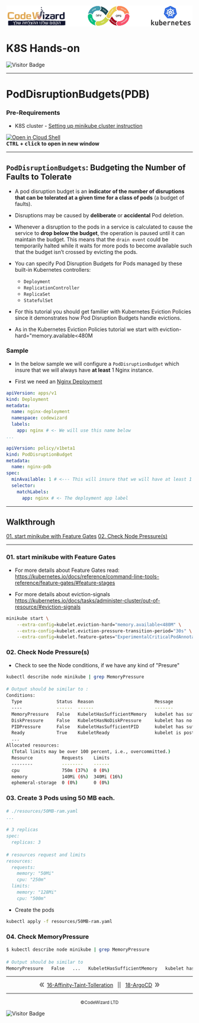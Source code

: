 ![](../../resources/k8s-logos.png)

# K8S Hands-on
![Visitor Badge](https://visitor-badge.laobi.icu/badge?page_id=nirgeier)

---

# PodDisruptionBudgets(PDB)

### Pre-Requirements
- K8S cluster - <a href="../00-VerifyCluster">Setting up minikube cluster instruction</a>

[![Open in Cloud Shell](https://gstatic.com/cloudssh/images/open-btn.svg)](https://console.cloud.google.com/cloudshell/editor?cloudshell_git_repo=https://github.com/nirgeier/KubernetesLabs)  
**<kbd>CTRL</kbd> + <kbd>click</kbd> to open in new window**

---

## `PodDisruptionBudgets`: Budgeting the Number of Faults to Tolerate

- A pod disruption budget is an **indicator of the number of disruptions that can be tolerated at a given time for a class of pods** (a budget of faults). 

- Disruptions may be caused by **deliberate** or **accidental** Pod deletion.
- Whenever a disruption to the pods in a service is calculated to cause the service to **drop below the budget**, the operation is paused until it can maintain the budget. This means that the `drain event` could be temporarily halted while it waits for more pods to become available such that the budget isn’t crossed by evicting the pods.

- You can specify Pod Disruption Budgets for Pods managed by these built-in Kubernetes controllers:

    - `Deployment`
    - `ReplicationController`
    - `ReplicaSet`
    - `StatefulSet`

- For this tutorial you should get familier with Kubernetes Eviction Policies since it demonstrates how Pod Disruption Budgets handle evictions.

- As in the Kubernetes Eviction Policies tutorial we start with eviction-hard="memory.available<480M


### Sample
- In the below sample we will configure a `PodDisruptionBudget` which insure that we will always have **at least** 1 Nginx instance.

- First we need an [Nginx Deployment](./resources/Deployment.yaml)
```yaml
apiVersion: apps/v1
kind: Deployment
metadata:
  name: nginx-deployment
  namespace: codewizard
  labels:
    app: nginx # <- We will use this name below
...
```
```yaml
apiVersion: policy/v1beta1
kind: PodDisruptionBudget
metadata:
  name: nginx-pdb
spec:
  minAvailable: 1 # <--- This will insure that we will have at least 1
  selector:
    matchLabels:
      app: nginx # <- The deployment app label 
```      

---
## Walkthrough
[01. start minikube with Feature Gates](#01-start-minikube-with-feature-gates)
[02. Check Node Pressure(s)](#02-check-node-pressure)

---
### 01. start minikube with Feature Gates
- For more details about Feature Gates read: 
  https://kubernetes.io/docs/reference/command-line-tools-reference/feature-gates/#feature-stages

- For more details about eviction-signals
  https://kubernetes.io/docs/tasks/administer-cluster/out-of-resource/#eviction-signals



```sh
minikube start \
    --extra-config=kubelet.eviction-hard="memory.available<480M" \
    --extra-config=kubelet.eviction-pressure-transition-period="30s" \
    --extra-config=kubelet.feature-gates="ExperimentalCriticalPodAnnotation=true"
```

### 02. Check Node Pressure(s)
- Check to see the Node conditions, if we have any kind of "Presure"
```sh
kubectl describe node minikube | grep MemoryPressure

# Output should be similar to :
Conditions:
  Type             Status  Reason                       Message
  ----             ------  ------                       -------
  MemoryPressure   False   KubeletHasSufficientMemory   kubelet has sufficient memory available
  DiskPressure     False   KubeletHasNoDiskPressure     kubelet has no disk pressure
  PIDPressure      False   KubeletHasSufficientPID      kubelet has sufficient PID available
  Ready            True    KubeletReady                 kubelet is posting ready status. AppArmor enabled
  ...
Allocated resources:
  (Total limits may be over 100 percent, i.e., overcommitted.)
  Resource           Requests    Limits
  --------           --------    ------
  cpu                750m (37%)  0 (0%)
  memory             140Mi (6%)  340Mi (16%)
  ephemeral-storage  0 (0%)      0 (0%)  
```

### 03. Create 3 Pods using 50 MB each.
```yaml
# ./resources/50MB-ram.yaml
...

# 3 replicas
spec:
  replicas: 3

# resources request and limits
resources:
  requests:
    memory: "50Mi"
    cpu: "250m"
  limits:
    memory: "128Mi"
    cpu: "500m"
```
- Create the pods
```sh
kubectl apply -f resources/50MB-ram.yaml
```

### 04. Check MemoryPressure 
```sh
$ kubectl describe node minikube | grep MemoryPressure

# Output should be similar to 
MemoryPressure   False   ...   KubeletHasSufficientMemory   kubelet has sufficient memory available
```
<!-- navigation start -->

---

<div align="center">    <img src="../../resources/prev.png">&nbsp;
    <a href="../16-Affinity-Taint-Tolleration">16-Affinity-Taint-Tolleration</a>
    &nbsp;&nbsp;||&nbsp;&nbsp;
    <a href="../18-ArgoCD">18-ArgoCD</a>
    &nbsp;<img src="../../resources/next.png">
</div>

---

<div align="center">
    <small>&copy;CodeWizard LTD</small>
</div>

![Visitor Badge](https://visitor-badge.laobi.icu/badge?page_id=nirgeier)

<!-- navigation end -->